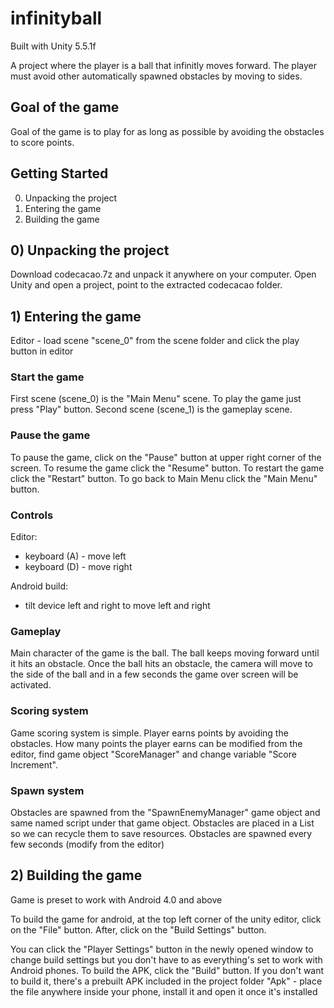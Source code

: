 # infinityball
Built with Unity 5.5.1f

A project where the player is a ball that infinitly moves forward.
The player must avoid other automatically spawned obstacles by moving to sides.

## Goal of the game
Goal of the game is to play for as long as possible by avoiding the obstacles to score points.

## Getting Started
0) Unpacking the project
1) Entering the game
2) Building the game

## 0) Unpacking the project
Download codecacao.7z and unpack it anywhere on your computer.
Open Unity and open a project, point to the extracted codecacao folder.

## 1) Entering the game
Editor - load scene "scene_0" from the scene folder and click the play button in editor
        
### Start the game
First scene (scene_0) is the "Main Menu" scene. To play the game just press "Play" button.
Second scene (scene_1) is the gameplay scene.

### Pause the game
To pause the game, click on the "Pause" button at upper right corner of the screen.
To resume the game click the "Resume" button.
To restart the game click the "Restart" button.
To go back to Main Menu click the "Main Menu" button.

### Controls
Editor:
- keyboard (A) - move left
- keyboard (D) - move right

Android build:
- tilt device left and right to move left and right

### Gameplay
Main character of the game is the ball.
The ball keeps moving forward until it hits an obstacle.
Once the ball hits an obstacle, the camera will move to the side of the ball and in a few seconds the game over screen will be activated.

### Scoring system
Game scoring system is simple.
Player earns points by avoiding the obstacles.
How many points the player earns can be modified from the editor, find game object "ScoreManager" and change variable "Score Increment".

### Spawn system
Obstacles are spawned from the "SpawnEnemyManager" game object and same named script under that game object.
Obstacles are placed in a List<GameObject> so we can recycle them to save resources.
Obstacles are spawned every few seconds (modify from the editor)

## 2) Building the game
Game is preset to work with Android 4.0 and above

To build the game for android, at the top left corner of the unity editor, click on the "File" button.
After, click on the "Build Settings" button.

You can click the "Player Settings" button in the newly opened window to change build settings but you don't have to as everything's set to work with Android phones.
To build the APK, click the "Build" button.
If you don't want to build it, there's a prebuilt APK included in the project folder "Apk"
        - place the file anywhere inside your phone, install it and open it once it's installed
